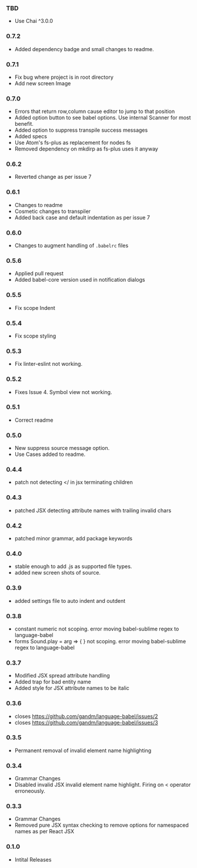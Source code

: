 ### TBD
  - Use Chai ^3.0.0

### 0.7.2
  - Added dependency badge and small changes to readme.

### 0.7.1
  - Fix bug where project is in root directory
  - Add new screen Image

### 0.7.0
  - Errors that return row,column cause editor to jump to that position
  - Added option button to see babel options. Use internal Scanner for most benefit.
  - Added option to suppress transpile success messages
  - Added specs
  - Use Atom's fs-plus as replacement for nodes fs  
  - Removed dependency on mkdirp as fs-plus uses it anyway

### 0.6.2
  - Reverted change as per issue 7

### 0.6.1
  - Changes to readme
  - Cosmetic changes to transpiler
  - Added back case and default indentation as per issue 7

### 0.6.0
  - Changes to augment handling of `.babelrc` files

### 0.5.6
  - Applied pull request
  - Added babel-core version used in notification dialogs

### 0.5.5
  - Fix scope Indent

### 0.5.4
  - Fix scope styling

### 0.5.3
  - Fix linter-eslint not working.

### 0.5.2
  - Fixes Issue 4. Symbol view not working.

### 0.5.1
  - Correct readme

### 0.5.0
  - New suppress source message option.
  - Use Cases added to readme.

### 0.4.4
  - patch not detecting </ in jsx terminating children

### 0.4.3
  - patched JSX detecting attribute names with trailing invalid chars

### 0.4.2
  - patched minor grammar, add package keywords

### 0.4.0
  - stable enough to add .js as supported file types.
  - added new screen shots of source.

### 0.3.9
  - added settings file to auto indent and outdent

### 0.3.8
  - constant numeric not scoping. error moving babel-sublime regex to language-babel
  - forms Sound.play = arg => { } not scoping. error moving babel-sublime regex to language-babel

### 0.3.7
  - Modified JSX spread attribute handling
  - Added trap for bad entity name
  - Added style for JSX attribute names to be italic

### 0.3.6
  - closes https://github.com/gandm/language-babel/issues/2
  - closes https://github.com/gandm/language-babel/issues/3

### 0.3.5
  - Permanent removal of invalid element name highlighting

### 0.3.4
  - Grammar Changes
  - Disabled invalid JSX invalid element name highlight. Firing on < operator erroneously.

### 0.3.3
  - Grammar Changes
  - Removed pure JSX syntax checking to remove options for namespaced names as per React JSX

### 0.1.0
  - Intital Releases
